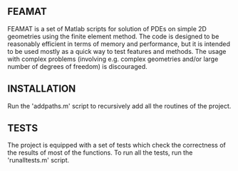 FEAMAT
---------------------------------

FEAMAT is a set of Matlab scripts for solution of PDEs on simple 2D geometries using the finite element method. The code is designed to be reasonably efficient in terms of memory and performance, but it is intended to be used mostly as a quick way to test features and methods. The usage with complex problems (involving e.g. complex geometries and/or large number of degrees of freedom) is discouraged.

INSTALLATION
---------------------------------

Run the 'addpaths.m' script to recursively add all the routines of the project.

TESTS
---------------------------------

The project is equipped with a set of tests which check the correctness of the results of most of the functions. To run all the tests, run the 'runalltests.m' script.